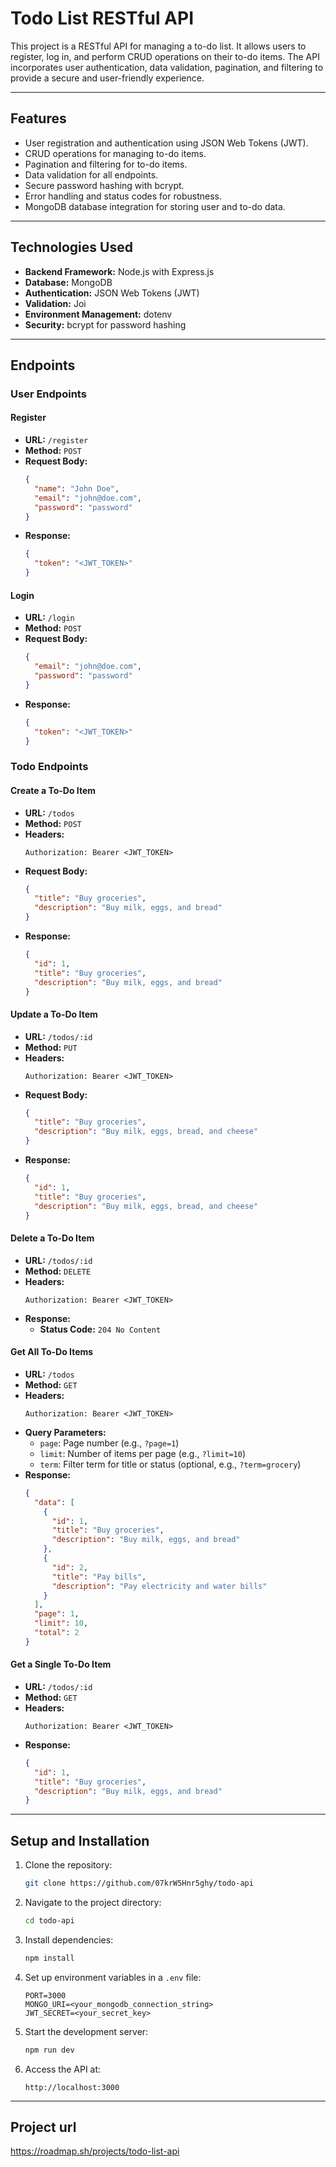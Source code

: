 # Todo List RESTful API

This project is a RESTful API for managing a to-do list. It allows users to register, log in, and perform CRUD operations on their to-do items. The API incorporates user authentication, data validation, pagination, and filtering to provide a secure and user-friendly experience.

---

## Features

- User registration and authentication using JSON Web Tokens (JWT).
- CRUD operations for managing to-do items.
- Pagination and filtering for to-do items.
- Data validation for all endpoints.
- Secure password hashing with bcrypt.
- Error handling and status codes for robustness.
- MongoDB database integration for storing user and to-do data.

---

## Technologies Used

- **Backend Framework:** Node.js with Express.js
- **Database:** MongoDB
- **Authentication:** JSON Web Tokens (JWT)
- **Validation:** Joi
- **Environment Management:** dotenv
- **Security:** bcrypt for password hashing

---

## Endpoints

### User Endpoints

#### Register

- **URL:** `/register`
- **Method:** `POST`
- **Request Body:**
  ```json
  {
    "name": "John Doe",
    "email": "john@doe.com",
    "password": "password"
  }
  ```
- **Response:**
  ```json
  {
    "token": "<JWT_TOKEN>"
  }
  ```

#### Login

- **URL:** `/login`
- **Method:** `POST`
- **Request Body:**
  ```json
  {
    "email": "john@doe.com",
    "password": "password"
  }
  ```
- **Response:**
  ```json
  {
    "token": "<JWT_TOKEN>"
  }
  ```

### Todo Endpoints

#### Create a To-Do Item

- **URL:** `/todos`
- **Method:** `POST`
- **Headers:**
  ```
  Authorization: Bearer <JWT_TOKEN>
  ```
- **Request Body:**
  ```json
  {
    "title": "Buy groceries",
    "description": "Buy milk, eggs, and bread"
  }
  ```
- **Response:**
  ```json
  {
    "id": 1,
    "title": "Buy groceries",
    "description": "Buy milk, eggs, and bread"
  }
  ```

#### Update a To-Do Item

- **URL:** `/todos/:id`
- **Method:** `PUT`
- **Headers:**
  ```
  Authorization: Bearer <JWT_TOKEN>
  ```
- **Request Body:**
  ```json
  {
    "title": "Buy groceries",
    "description": "Buy milk, eggs, bread, and cheese"
  }
  ```
- **Response:**
  ```json
  {
    "id": 1,
    "title": "Buy groceries",
    "description": "Buy milk, eggs, bread, and cheese"
  }
  ```

#### Delete a To-Do Item

- **URL:** `/todos/:id`
- **Method:** `DELETE`
- **Headers:**
  ```
  Authorization: Bearer <JWT_TOKEN>
  ```
- **Response:**
  - **Status Code:** `204 No Content`

#### Get All To-Do Items

- **URL:** `/todos`
- **Method:** `GET`
- **Headers:**
  ```
  Authorization: Bearer <JWT_TOKEN>
  ```
- **Query Parameters:**
  - `page`: Page number (e.g., `?page=1`)
  - `limit`: Number of items per page (e.g., `?limit=10`)
  - `term`: Filter term for title or status (optional, e.g., `?term=grocery`)
- **Response:**
  ```json
  {
    "data": [
      {
        "id": 1,
        "title": "Buy groceries",
        "description": "Buy milk, eggs, and bread"
      },
      {
        "id": 2,
        "title": "Pay bills",
        "description": "Pay electricity and water bills"
      }
    ],
    "page": 1,
    "limit": 10,
    "total": 2
  }
  ```

#### Get a Single To-Do Item

- **URL:** `/todos/:id`
- **Method:** `GET`
- **Headers:**
  ```
  Authorization: Bearer <JWT_TOKEN>
  ```
- **Response:**
  ```json
  {
    "id": 1,
    "title": "Buy groceries",
    "description": "Buy milk, eggs, and bread"
  }
  ```

---

## Setup and Installation

1. Clone the repository:

   ```bash
   git clone https://github.com/07krW5Hnr5ghy/todo-api
   ```

2. Navigate to the project directory:

   ```bash
   cd todo-api
   ```

3. Install dependencies:

   ```bash
   npm install
   ```

4. Set up environment variables in a `.env` file:

   ```env
   PORT=3000
   MONGO_URI=<your_mongodb_connection_string>
   JWT_SECRET=<your_secret_key>
   ```

5. Start the development server:

   ```bash
   npm run dev
   ```

6. Access the API at:
   ```
   http://localhost:3000
   ```

---

## Project url

https://roadmap.sh/projects/todo-list-api
